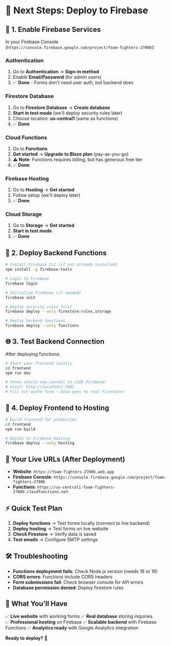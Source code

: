 # 🚀 Next Steps: Deploy to Firebase

## 🔧 **1. Enable Firebase Services**

In your Firebase Console (`https://console.firebase.google.com/project/foam-fighters-2700b`):

### **Authentication**
1. Go to **Authentication** → **Sign-in method**
2. Enable **Email/Password** (for admin users)
3. ✅ **Done** - Forms don't need user auth, but backend does

### **Firestore Database**
1. Go to **Firestore Database** → **Create database**
2. **Start in test mode** (we'll deploy security rules later)
3. Choose location: **us-central1** (same as functions)
4. ✅ **Done**

### **Cloud Functions**
1. Go to **Functions** 
2. **Get started** → **Upgrade to Blaze plan** (pay-as-you-go)
3. ⚠️ **Note**: Functions requires billing, but has generous free tier
4. ✅ **Done**

### **Firebase Hosting**
1. Go to **Hosting** → **Get started**
2. Follow setup (we'll deploy later)
3. ✅ **Done**

### **Cloud Storage**
1. Go to **Storage** → **Get started**
2. **Start in test mode**
3. ✅ **Done**

## 📡 **2. Deploy Backend Functions**

```bash
# Install Firebase CLI (if not already installed)
npm install -g firebase-tools

# Login to Firebase
firebase login

# Initialize Firebase (if needed)
firebase init

# Deploy security rules first
firebase deploy --only firestore:rules,storage

# Deploy backend functions
firebase deploy --only functions
```

## 🌐 **3. Test Backend Connection**

After deploying functions:

```bash
# Start your frontend locally
cd frontend
npm run dev

# Forms should now connect to LIVE Firebase!
# Visit: http://localhost:3001
# Fill out quote form → Data goes to real Firestore!
```

## 🎯 **4. Deploy Frontend to Hosting**

```bash
# Build frontend for production
cd frontend
npm run build

# Deploy to Firebase Hosting
firebase deploy --only hosting
```

## 🔗 **Your Live URLs (After Deployment)**

- **Website**: `https://foam-fighters-2700b.web.app`
- **Firebase Console**: `https://console.firebase.google.com/project/foam-fighters-2700b`
- **Functions**: `https://us-central1-foam-fighters-2700b.cloudfunctions.net`

## ⚡ **Quick Test Plan**

1. **Deploy functions** → Test forms locally (connect to live backend)
2. **Deploy hosting** → Test forms on live website
3. **Check Firestore** → Verify data is saved
4. **Test emails** → Configure SMTP settings

## 🛠 **Troubleshooting**

- **Functions deployment fails**: Check Node.js version (needs 16 or 18)
- **CORS errors**: Functions include CORS headers
- **Form submissions fail**: Check browser console for API errors
- **Database permission denied**: Deploy firestore rules

## 🎉 **What You'll Have**

✅ **Live website** with working forms
✅ **Real database** storing inquiries  
✅ **Professional hosting** on Firebase
✅ **Scalable backend** with Firebase Functions
✅ **Analytics ready** with Google Analytics integration

**Ready to deploy?** 🚀
